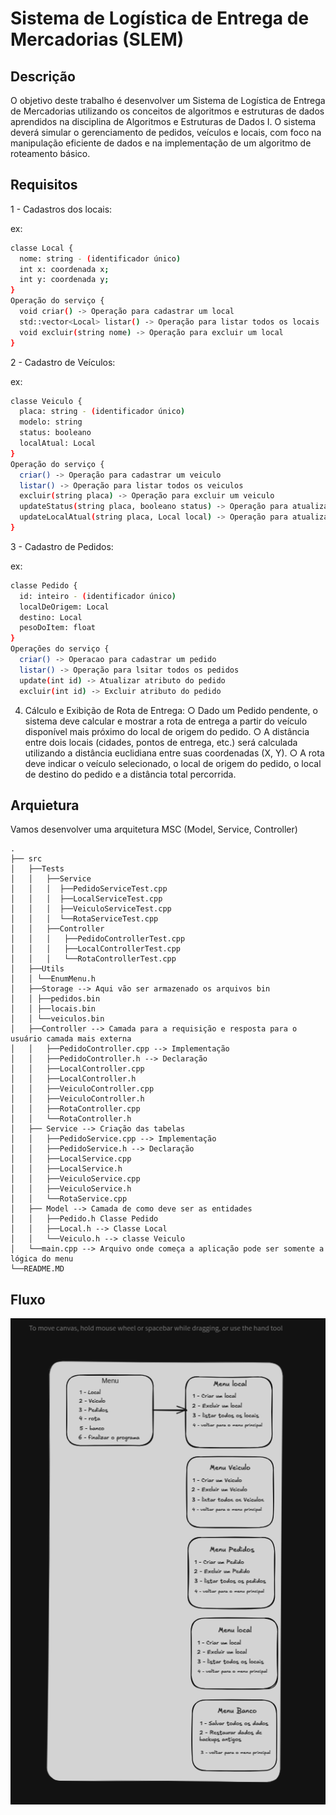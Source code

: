 # Sistema de Logística de Entrega de Mercadorias (SLEM)

## Descrição

O objetivo deste trabalho é desenvolver um Sistema de Logística de Entrega de Mercadorias
utilizando os conceitos de algoritmos e estruturas de dados aprendidos na disciplina de
Algoritmos e Estruturas de Dados I. O sistema deverá simular o gerenciamento de pedidos,
veículos e locais, com foco na manipulação eficiente de dados e na implementação de um
algoritmo de roteamento básico.

## Requisitos

1 - Cadastros dos locais:

ex:
```sh
classe Local {
  nome: string - (identificador único)
  int x: coordenada x;
  int y: coordenada y;
}
Operação do serviço {
  void criar() -> Operação para cadastrar um local 
  std::vector<Local> listar() -> Operação para listar todos os locais
  void excluir(string nome) -> Operação para excluir um local
}
```

2 - Cadastro de Veículos:

ex:
```sh
classe Veiculo {
  placa: string - (identificador único)
  modelo: string
  status: booleano
  localAtual: Local
}
Operação do serviço {
  criar() -> Operação para cadastrar um veiculo
  listar() -> Operação para listar todos os veiculos
  excluir(string placa) -> Operação para excluir um veiculo
  updateStatus(string placa, booleano status) -> Operação para atualizar o status
  updateLocalAtual(string placa, Local local) -> Operação para atualizar o local atual do véiculo
}
```

3 - Cadastro de Pedidos:

ex:
```sh
classe Pedido {
  id: inteiro - (identificador único)
  localDeOrigem: Local
  destino: Local
  pesoDoItem: float
}
Operações do serviço {
  criar() -> Operacao para cadastrar um pedido
  listar() -> Operação para lsitar todos os pedidos
  update(int id) -> Atualizar atributo do pedido
  excluir(int id) -> Excluir atributo do pedido
```
4. Cálculo e Exibição de Rota de Entrega:
  ○ Dado um Pedido pendente, o sistema deve calcular e mostrar a rota de entrega
  a partir do veículo disponível mais próximo do local de origem do pedido.
  ○ A distância entre dois locais (cidades, pontos de entrega, etc.) será calculada
  utilizando a distância euclidiana entre suas coordenadas (X, Y).
  ○ A rota deve indicar o veículo selecionado, o local de origem do pedido, o local de
  destino do pedido e a distância total percorrida.


## Arquietura
 Vamos desenvolver uma arquitetura MSC (Model, Service, Controller)

```
.
├── src
│   ├──Tests
│   │   ├──Service
│   │   │  ├──PedidoServiceTest.cpp
│   │   │  ├──LocalServiceTest.cpp
│   │   │  ├──VeiculoServiceTest.cpp
│   │   │  └──RotaServiceTest.cpp
│   │   ├──Controller
│   │   │   ├──PedidoControllerTest.cpp
│   │   │   ├──LocalControllerTest.cpp
│   │   │   └──RotaControllerTest.cpp
│   ├──Utils
│   │ └──EnumMenu.h
│   ├──Storage --> Aqui vão ser armazenado os arquivos bin
│   │ ├──pedidos.bin
│   │ ├──locais.bin
│   │ └──veiculos.bin
│   ├──Controller --> Camada para a requisição e resposta para o usuário camada mais externa
│   │   ├──PedidoController.cpp --> Implementação
│   │   ├──PedidoController.h --> Declaração
│   │   ├──LocalController.cpp
│   │   ├──LocalController.h
│   │   ├──VeiculoController.cpp
│   │   ├──VeiculoController.h
│   │   ├──RotaController.cpp
│   │   └──RotaController.h
│   ├── Service --> Criação das tabelas
│   │   ├──PedidoService.cpp --> Implementação
│   │   ├──PedidoService.h --> Declaração
│   │   ├──LocalService.cpp
│   │   ├──LocalService.h
│   │   ├──VeiculoService.cpp
│   │   ├──VeiculoService.h
│   │   └──RotaService.cpp 
│   ├── Model --> Camada de como deve ser as entidades
│   │   ├──Pedido.h Classe Pedido
│   │   ├──Local.h --> Classe Local
│   │   └──Veiculo.h --> classe Veiculo
│   └──main.cpp --> Arquivo onde começa a aplicação pode ser somente a lógica do menu
└──README.MD
```
  
## Fluxo

![fluxo projeto](./fluxo_aeds_trabalho.png)<br/>
